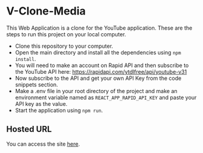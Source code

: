 # V-Clone-Media 

This Web Application is a clone for the YouTube application. These are the steps to run this project on your local computer.

- Clone this repository to your computer.
- Open the main directory and install all the dependencies using `npm install`.
- You will need to make an account on Rapid API and then subscribe to the YouTube API here: https://rapidapi.com/ytdlfree/api/youtube-v31
- Now subscribe to the API and get your own API Key from the code snippets section.
- Make a .env file in your root directory of the project and make an environment variable named as `REACT_APP_RAPID_API_KEY` and paste your API key as the value.
- Start the application using `npm run`.


## Hosted URL

You can access the site [here](https://v-clone-media.netlify.app).
